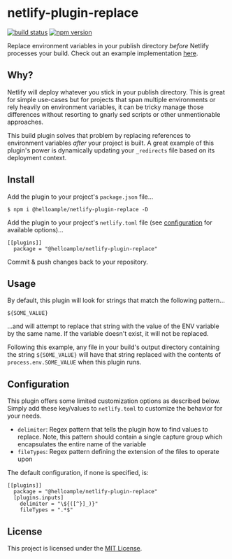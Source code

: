 # netlify-plugin-replace

[![build status](https://api.travis-ci.com/ample/netlify-plugin-replace.svg)](https://travis-ci.com/github/ample/netlify-plugin-replace) [![npm version](https://badge.fury.io/js/%40helloample%2Fnetlify-plugin-replace.svg)](https://www.npmjs.com/package/@helloample/netlify-plugin-replace)

Replace environment variables in your publish directory _before_ Netlify processes your build. Check out an example implementation [here](https://github.com/ample/netlify-plugin-replace-demo).

## Why?

Netlify will deploy whatever you stick in your publish directory. This is great for simple use-cases but for projects that span multiple environments or rely heavily on environment variables, it can be tricky manage those differences without resorting to gnarly sed scripts or other unmentionable approaches.

This build plugin solves that problem by replacing references to environment variables _after_ your project is built. A great example of this plugin's power is dynamically updating your `_redirects` file based on its deployment context.

## Install

Add the plugin to your project's `package.json` file...

```
$ npm i @helloample/netlify-plugin-replace -D
```

Add the plugin to your project's `netlify.toml` file (see [configuration](https://github.com/ample/netlify-plugin-replace#configuration) for available options)...

```
[[plugins]]
  package = "@helloample/netlify-plugin-replace"
```

Commit & push changes back to your repository.

## Usage

By default, this plugin will look for strings that match the following pattern...

```
${SOME_VALUE}
```

...and will attempt to replace that string with the value of the ENV variable by the same name. If the variable doesn't exist, it will not be replaced.

Following this example, any file in your build's output directory containing the string `${SOME_VALUE}` will have that string replaced with the contents of `process.env.SOME_VALUE` when this plugin runs.

## Configuration

This plugin offers some limited customization options as described below. Simply add these key/values to `netlify.toml` to customize the behavior for your needs.

- `delimiter`: Regex pattern that tells the plugin how to find values to replace. Note, this pattern should contain a single capture group which encapsulates the entire name of the variable
- `fileTypes`: Regex pattern defining the extension of the files to operate upon

The default configuration, if none is specified, is:

```
[[plugins]]
  package = "@helloample/netlify-plugin-replace"
  [plugins.inputs]
    delimiter = "\${([^}]_)}"
    fileTypes = ".*$"
```

## License

This project is licensed under the [MIT License](https://github.com/ample/netlify-plugin-replace/blob/main/LICENSE).
